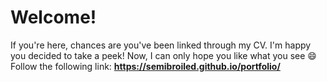# Welcome!
If you're here, chances are you've been linked through my CV. I'm happy you decided to take a peek! Now, I can only hope you like what you see 😄
Follow the following link:
__https://semibroiled.github.io/portfolio/__
